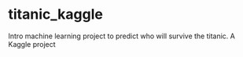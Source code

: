 # titanic_kaggle
Intro machine learning project to predict who will survive the titanic. A Kaggle project
